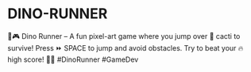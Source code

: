 # DINO-RUNNER
🦖🎮 Dino Runner – A fun pixel-art game where you jump over 🌵 cacti to survive! Press ⏩ SPACE to jump and avoid obstacles. Try to beat your 🔥 high score! 🚀✨ #DinoRunner #GameDev
